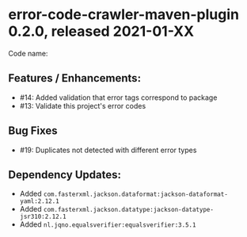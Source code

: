 # error-code-crawler-maven-plugin 0.2.0, released 2021-01-XX

Code name:

## Features / Enhancements:

* #14: Added validation that error tags correspond to package
* #13: Validate this project's error codes

## Bug Fixes

* #19: Duplicates not detected with different error types

## Dependency Updates:

* Added `com.fasterxml.jackson.dataformat:jackson-dataformat-yaml:2.12.1`
* Added `com.fasterxml.jackson.datatype:jackson-datatype-jsr310:2.12.1`
* Added `nl.jqno.equalsverifier:equalsverifier:3.5.1`